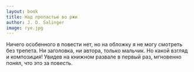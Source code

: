 ```yaml
---
layout: book
title: Над пропастью во ржи
author: J. D. Salinger
image: rye.jpg
---
```


Ничего особенного в повести нет, но на обложку я не могу смотреть без
трепета. Ни заголовка, ни автора, только мальчик. Но какой взгляд и композиция!
Увидев на книжном развале в первый раз, мгновенно понял, что это за повесть.
